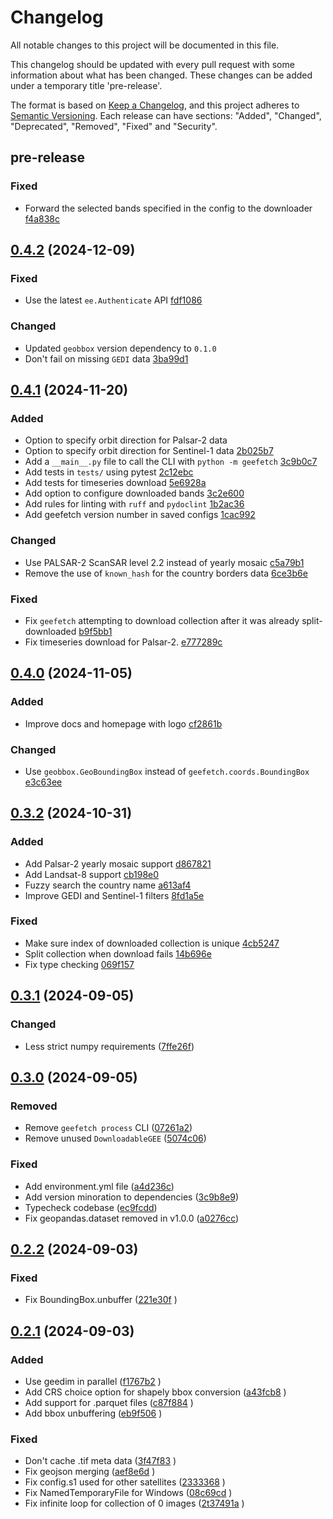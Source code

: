 # Changelog

All notable changes to this project will be documented in this file.

This changelog should be updated with every pull request with some information about what has been changed. These changes can be added under a temporary title 'pre-release'.

The format is based on [Keep a Changelog](https://keepachangelog.com/en/1.1.0/),
and this project adheres to [Semantic Versioning](https://semver.org/spec/v2.0.0.html).
Each release can have sections: "Added", "Changed", "Deprecated", "Removed", "Fixed" and "Security".

## pre-release

### Fixed

- Forward the selected bands specified in the config to the downloader [f4a838c](https://github.com/gbelouze/geefetch/commit/f4a838ced47994ead899e8b5e8bd8104ea5e24c7)


## [0.4.2](https://github.com/gbelouze/geefetch/compare/v0.4.2...v0.4.1) (2024-12-09)

### Fixed

- Use the latest `ee.Authenticate` API [fdf1086](https://github.com/gbelouze/geefetch/commit/fdf1086d48aaa71f41f368385c5ab08fc93b40d9)

### Changed

- Updated `geobbox` version dependency to `0.1.0`
- Don't fail on missing `GEDI` data [3ba99d1](https://github.com/gbelouze/geefetch/commit/3ba99d176136db50437ba0f68697b1872305dfb7)

## [0.4.1](https://github.com/gbelouze/geefetch/compare/v0.4.1...v0.4.0) (2024-11-20)

### Added

- Option to specify orbit direction for Palsar-2 data
- Option to specify orbit direction for Sentinel-1 data [2b025b7](https://github.com/gbelouze/geefetch/commit/2b025b74474be5803895b9cb4d8497f587128923)
- Add a `__main__.py` file to call the CLI with `python -m geefetch` [3c9b0c7](https://github.com/gbelouze/geefetch/commit/3c9b0c74833353dd8e048b59dd244f57ef89034b)
- Add tests in `tests/` using pytest [2c12ebc](https://github.com/gbelouze/geefetch/commit/2c12ebc261617f864e7f8a996fd0725d2d46c731)
- Add tests for timeseries download [5e6928a](https://github.com/gbelouze/geefetch/commit/5e6928a49e61a580985e4180b258874e5e9324d4)
- Add option to configure downloaded bands [3c2e600](https://github.com/gbelouze/geefetch/commit/3c2e600da02aa98be5ebc0b4c4630d2708cd7f70)
- Add rules for linting with `ruff` and `pydoclint` [1b2ac36](https://github.com/gbelouze/geefetch/commit/1b2ac36bac64aa0c1dedb8beaa087559cd52d9fe)
- Add geefetch version number in saved configs [1cac992](https://github.com/gbelouze/geefetch/commit/1cac992559fcd6f27ca7f1cd29f594421bc11b29)

### Changed

- Use PALSAR-2 ScanSAR level 2.2 instead of yearly mosaic [c5a79b1](https://github.com/gbelouze/geefetch/commit/c5a79b10f00e6b7706bf439b5016c2b8fbee39e8)
- Remove the use of `known_hash` for the country borders data [6ce3b6e](https://github.com/gbelouze/geefetch/commit/6ce3b6ee0049e6d5d3cf75f3f6164f82ff886d28)

### Fixed

- Fix `geefetch` attempting to download collection after it was already split-downloaded [b9f5bb1](https://github.com/gbelouze/geefetch/commit/b9f5bb12d4caaf073bd69e50e36e48809966f3ad)
- Fix timeseries download for Palsar-2. [e777289c](https://github.com/gbelouze/geefetch/commit/e777289cc22f1d7551533abc2675e2747d51a8bd)

## [0.4.0](https://github.com/gbelouze/geefetch/compare/v0.4.0...v0.3.2) (2024-11-05)

### Added

- Improve docs and homepage with logo [cf2861b](https://github.com/gbelouze/geefetch/commit/cf2861b6b5b71d0b33db2588045d147377a8dfa0)

### Changed

- Use `geobbox.GeoBoundingBox` instead of `geefetch.coords.BoundingBox` [e3c63ee](https://github.com/gbelouze/geefetch/commit/e3c63eef981bf3e79a7786f8bbf31dd53f5626b7)

## [0.3.2](https://github.com/gbelouze/geefetch/compare/v0.3.2...v0.3.1) (2024-10-31)

### Added

- Add Palsar-2 yearly mosaic support [d867821](https://github.com/gbelouze/geefetch/commit/d867821e0b6379044e59d08538289ff0cd922974)
- Add Landsat-8 support [cb198e0](https://github.com/gbelouze/geefetch/commit/cb198e09e729cf367933c3bedad6653e5693712f)
- Fuzzy search the country name [a613af4](https://github.com/gbelouze/geefetch/commit/a613af46bf87df1951bd3496638a041160f46143)
- Improve GEDI and Sentinel-1 filters [8fd1a5e](https://github.com/gbelouze/geefetch/commit/8fd1a5ebc8d231c3a05e1d8f160936ffadd1b302)

### Fixed

- Make sure index of downloaded collection is unique [4cb5247](https://github.com/gbelouze/geefetch/commit/4cb5247c1d7fc3406b5dc7259fe46b85853b1ed3)
- Split collection when download fails [14b696e](https://github.com/gbelouze/geefetch/commit/14b696e4e0d175d44e4065617a41ad139ec805bf)
- Fix type checking [069f157](https://github.com/gbelouze/geefetch/commit/069f1574a0e1508594555f058645b7072adb5158)

## [0.3.1](https://github.com/gbelouze/geefetch/compare/v0.3.1...v0.3.0) (2024-09-05)

### Changed

- Less strict numpy requirements ([7ffe26f](https://github.com/gbelouze/geefetch/commit/7ffe26f8ca7fd74a97805d9fc49d1a84cdf98f2a))

## [0.3.0](https://github.com/gbelouze/geefetch/compare/v0.3.0...v0.2.2) (2024-09-05)

### Removed

- Remove `geefetch process` CLI ([07261a2](https://github.com/gbelouze/geefetch/commit/07261a2e74134af7d8be1ef6606f03a3c5479436))
- Remove unused `DownloadableGEE` ([5074c06](https://github.com/gbelouze/geefetch/commit/5074c0622a5a5e3c2658dd1c28a6ade312c54ee4))

### Fixed

- Add environment.yml file ([a4d236c](https://github.com/gbelouze/geefetch/commit/a4d236c8b9a72e7f7b44c36303de684b1a45da0a))
- Add version minoration to dependencies ([3c9b8e9](https://github.com/gbelouze/geefetch/commit/3c9b8e9fa703b3cf56d36bf5be2a5d0d0e4bd976))
- Typecheck codebase ([ec9fcdd](https://github.com/gbelouze/geefetch/commit/ec9fcdd3a7bdd347192b7fbfabc32f96cd44b75b))
- Fix geopandas.dataset removed in v1.0.0 ([a0276cc](https://github.com/gbelouze/geefetch/commit/ec9fcdd3a7bdd347192b7fbfabc32f96cd44b75b))

## [0.2.2](https://github.com/gbelouze/geefetch/compare/v0.2.2...v0.2.1) (2024-09-03)

### Fixed

- Fix BoundingBox.unbuffer ([221e30f](https://github.com/gbelouze/geefetch/commit/221e30fd66d09783503ccb7b758ce526c10984db) )

## [0.2.1](https://github.com/gbelouze/geefetch/compare/v0.2.1...0.2.0) (2024-09-03)

### Added

- Use geedim in parallel ([f1767b2](https://github.com/gbelouze/geefetch/commit/f1767b2bc98fbccc6008f4dfe6d73b8029999d79) )
- Add CRS choice option for shapely bbox conversion ([a43fcb8](https://github.com/gbelouze/geefetch/commit/a43fcb81d24dd0010421ae0144a55368b7332764) )
- Add support for .parquet files ([c87f884](https://github.com/gbelouze/geefetch/commit/c87f88469568f6f34a5445ea09408597be138e29) )
- Add bbox unbuffering ([eb9f506](https://github.com/gbelouze/geefetch/commit/eb9f506fbd82bb713d37969bb2dddb4568f0e507) )

### Fixed

- Don't cache .tif meta data ([3f47f83](https://github.com/gbelouze/geefetch/commit/3f47f8368f2ac0393f5fc436259d9b4f8b598b2c) )
- Fix geojson merging ([aef8e6d](https://github.com/gbelouze/geefetch/commit/aef8e6dfc3f0cf855015d7b263fa42f11cf02c83) )
- Fix config.s1 used for other satellites ([2333368](https://github.com/gbelouze/geefetch/commit/2333368d570689684e27f4d7fe9acaa0fb892a4f) )
- Fix NamedTemporaryFile for Windows ([08c69cd](https://github.com/gbelouze/geefetch/commit/08c69cd0fa8238686a1ee81c02d686e370a71e64) )
- Fix infinite loop for collection of 0 images ([2t37491a](https://github.com/gbelouze/geefetch/commit/237491af7b4f742be7db2dc2d445cb83a670c837) )
